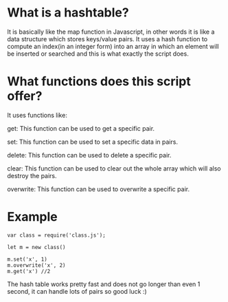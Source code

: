 # What is a hashtable?

It is basically like the map function in Javascript, in other words it is like a data structure which stores keys/value pairs. It uses a hash function to compute an index(in an integer form) into an array in which an element will be inserted or searched and this is what exactly the script does.

# What functions does this script offer?

It uses functions like:

get: This function can be used to get a specific pair.

set: This function can be used to set a specific data in pairs.

delete: This function can be used to delete a specific pair.

clear: This function can be used to clear out the whole array which will also destroy the pairs.

overwrite: This function can be used to overwrite a specific pair.

# Example

```
var class = require('class.js');

let m = new class()

m.set('x', 1)
m.overwrite('x', 2)
m.get('x') //2
```
The hash table works pretty fast and does not go longer than even 1 second, it can handle lots of pairs so good luck :)


